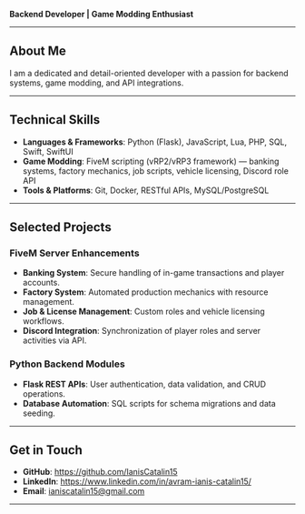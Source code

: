 **Backend Developer | Game Modding Enthusiast**

---

## About Me
I am a dedicated and detail-oriented developer with a passion for backend systems, game modding, and API integrations.

---

## Technical Skills

- **Languages & Frameworks**: Python (Flask), JavaScript, Lua, PHP, SQL, Swift, SwiftUI
- **Game Modding**: FiveM scripting (vRP2/vRP3 framework) — banking systems, factory mechanics, job scripts, vehicle licensing, Discord role API
- **Tools & Platforms**: Git, Docker, RESTful APIs, MySQL/PostgreSQL

---

## Selected Projects

### FiveM Server Enhancements
- **Banking System**: Secure handling of in-game transactions and player accounts.
- **Factory System**: Automated production mechanics with resource management.
- **Job & License Management**: Custom roles and vehicle licensing workflows.
- **Discord Integration**: Synchronization of player roles and server activities via API.

### Python Backend Modules
- **Flask REST APIs**: User authentication, data validation, and CRUD operations.
- **Database Automation**: SQL scripts for schema migrations and data seeding.

---

## Get in Touch
- **GitHub**: https://github.com/IanisCatalin15
- **LinkedIn**: https://www.linkedin.com/in/avram-ianis-catalin15/
- **Email**: ianiscatalin15@gmail.com

---
